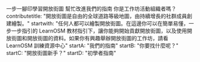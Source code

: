 一步一腳印學習開放街圖
幫忙改進我們的指南
你是工作坊活動組織者嗎？
contributetitle: "開放街圖是自由的全球道路等級地圖，由持續增長的社群成員創建繪製。"
startwith: "任何人都可以繪製開放街圖。在這邊你可以在簡單易懂，一步一步指引的 LearnOSM 教材指引下，讓你能夠開始貢獻開放街圖，以及使用開放街圖和開放街圖的資料。如果你有興趣舉辦開放街圖的工作坊，請看 LearnOSM 訓練資源中心"
startA: "我們的指南"
startB: "你要找什麼呢？"
startC: "開放街圖新手？"
startD: "初學者指南"

